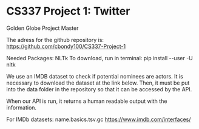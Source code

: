 # CS337 Project 1: Twitter
Golden Globe Project Master

The adress for the github repository is: https://github.com/cbondy100/CS337-Project-1

Needed Packages:
NLTk
To download, run in terminal:
  pip install --user -U nltk
  
We use an IMDB dataset to check if potential nominees are actors. It is necessary to download the dataset at the link below. Then, it must be put into the data folder in the repository so that it can be accessed by the API. 

When our API is run, it returns a human readable output with the information. 

For IMDb datasets:
name.basics.tsv.gc
https://www.imdb.com/interfaces/
